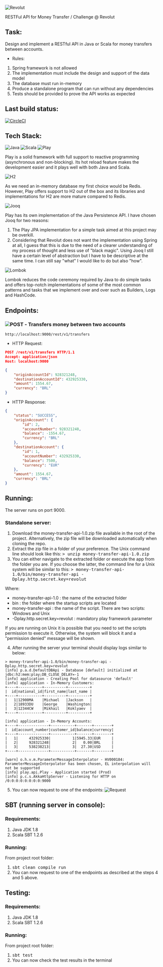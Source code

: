 ![Revolut](https://d1ic4altzx8ueg.cloudfront.net/finder-us/wp-uploads/sites/3/2018/03/250_250.png)

RESTFul API for Money Transfer / Challenge @ Revolut

## Task:
Design and implement a RESTful API in Java or Scala for money transfers between accounts.
* Rules:

1) Spring framework is not allowed
2) The implementation must include the design and support of the data model
3) The database must run in-memory
4) Produce a standalone program that can run without any dependencies
5) Tests should be provided to prove the API works as expected

## Last build status:
[![CircleCI](https://circleci.com/gh/allanneves/money-transfer-api/tree/master.svg?style=svg)](https://circleci.com/gh/allanneves/money-transfer-api/tree/master)

## Tech Stack:
![Java](https://img.shields.io/badge/Java-1.8-red.svg?style=plastic)
![Scala](https://img.shields.io/badge/Scala-2.12.7-blue.svg?style=plastic)
![Play](https://img.shields.io/badge/Play%20Framework-2.6.18-green.svg?style=plastic)

Play is a solid framework with full support to reactive programming (asynchronous and non-blocking). Its hot reload feature makes the development easier and it plays well with both Java and Scala.

![H2](https://img.shields.io/badge/h2Database-1.4.192-blue.svg?style=plastic)

As we need an in-memory database my first choice would be Redis. However, Play offers support to H2 out of the box and its libraries and implementations for H2 are more mature compared to Redis.

![Jooq](https://img.shields.io/badge/Jooq-3.11.5-blue.svg?style=plastic)

Play has its own implementation of the Java Persistence API. I have chosen Jooq for two reasons:
1) The Play JPA implementation for a simple task aimed at this project may be overkill.
2) Considering that Revolut does not want the implementation using Spring at all, I guess that this is due to the need of a clearer understanding of my process of thought and less use of "black magic". Using Jooq I still have a certain level of abstraction but I have to be descriptive at the same time. I can still say "what" I would like to do but also "how".

![Lombok](https://img.shields.io/badge/lombok-1.18.2-blue.svg?style=plastic)

Lombok reduces the code ceremony required by Java to do simple tasks and offers top-notch implementations of some of the most common patterns and tasks that we implement over and over such as Builders, Logs and HashCode.

## Endpoints:
### ![POST](https://img.shields.io/badge/POST-red.svg?style=plastic) - Transfers money between two accounts

```
http://localhost:9000/rest/v1/transfers
```

* HTTP Request:
```json
POST /rest/v1/transfers HTTP/1.1
Accept: application/json
Host: localhost:9000

{
	"originAccountId": 928321248,
	"destinationAccountId": 432925330,
	"amount": 1554.67,
	"currency": "BRL"
}
```

* HTTP Response:
```json
{
    "status": "SUCCESS",
    "originAccount": {
        "id": 2,
        "accountNumber": 928321248,
        "balance": -1554.67,
        "currency": "BRL"
    },
    "destinationAccount": {
        "id": 1,
        "accountNumber": 432925330,
        "balance": 7500,
        "currency": "EUR"
    },
    "amount": 1554.67,
    "currency": "BRL"
}
```

## Running:
The server runs on port 9000.
### Standalone server:
1) Download the money-transfer-api-1.0.zip file available in the root of the project. Alternatively, the zip file will be downloaded automatically when cloning the repo.
2) Extract the zip file in a folder of your preference. The Unix command line should look like this: <kbd>> unzip money-transfer-api-1.0.zip</kbd>
3) You can either navigate to the extracted folder or execute the app from the folder you are. If you choose the latter, the command line for a Unix system will be similar to this: <kbd>> money-transfer-api-1.0/bin/money-transfer-api -Dplay.http.secret.key=revolut</kbd>

Where:
   * money-transfer-api-1.0 : the name of the extracted folder
   * bin : the folder where the startup scripts are located
   * money-transfer-api : the name of the script. There are two scripts: Windows and Unix
   * -Dplay.http.secret.key=revolut : mandatory  play framework parameter


If you are running on Unix it is possible that you need to set the scripts permission to execute it. Otherwise, the system will block it and a "permission denied" message will be shown.

4) After running the server your terminal should display logs similar to below:
```
> money-transfer-api-1.0/bin/money-transfer-api -Dplay.http.secret.key=revolut
[info] p.a.d.DefaultDBApi - Database [default] initialized at jdbc:h2:mem:play;DB_CLOSE_DELAY=-1
[info] application - Creating Pool for datasource 'default'
[info] application - In-Memory Customers:
+----+-----------+----------+----------+
|  id|national_id|first_name|last_name |
+----+-----------+----------+----------+
|   1|12900MA    |Michael   |Jackson   |
|   2|18933DU    |George    |Washington|
|   3|12344CW    |Mikhail   |Koklyaev  |
+----+-----------+----------+----------+

[info] application - In-Memory Accounts:
+----+--------------+-----------+-------+--------+
|  id|account_number|customer_id|balance|currency|
+----+--------------+-----------+-------+--------+
|   1|     432925330|          1|5945.33|EUR     |
|   2|     928321248|          2|   0.00|BRL     |
|   3|     538238213|          3|  27.30|USD     |
+----+--------------+-----------+-------+--------+

[warn] o.h.v.m.ParameterMessageInterpolator - HV000184: ParameterMessageInterpolator has been chosen, EL interpolation will not be supported
[info] play.api.Play - Application started (Prod)
[info] p.c.s.AkkaHttpServer - Listening for HTTP on /0:0:0:0:0:0:0:0:9000
```

5) You can now request to one of the endpoints:
![Request](https://image.ibb.co/kTapbV/Screenshot-2018-10-26-at-01-58-50.png)

## SBT (running server in console):
### Requirements:
1) Java JDK 1.8
2) Scala SBT 1.2.6
### Running:
From project root folder:
1) <kbd>sbt clean compile run</kbd>
2) You can now request to one of the endpoints as described at the steps 4 and 5 above.

## Testing:
### Requirements:
1) Java JDK 1.8
2) Scala SBT 1.2.6
### Running:
From project root folder:
1) <kbd>sbt test</kbd>
2) You can now check the test results in the terminal
